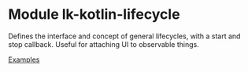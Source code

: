 # Module lk-kotlin-lifecycle

Defines the interface and concept of general lifecycles, with a start and stop callback.  Useful for attaching UI to observable things.

[Examples](src/test/kotlin/lk/kotlin/lifecycle/example)